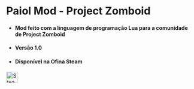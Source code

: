 # Paiol Mod - Project Zomboid

- #### Mod feito com a linguagem de programação Lua para a comunidade de Project Zomboid
- #### Versão 1.0
- #### Disponível na Ofina Steam 
<div>
    <a href="https://steamcommunity.com/sharedfiles/filedetails/?id=3203373197&searchtext=paiol" target="_blank">
        <img src="https://upload.wikimedia.org/wikipedia/commons/thumb/8/83/Steam_icon_logo.svg/200px-Steam_icon_logo.svg.png" alt="Steam Workshop" style="width: 30px;">
    </a>
</div>

#
 
